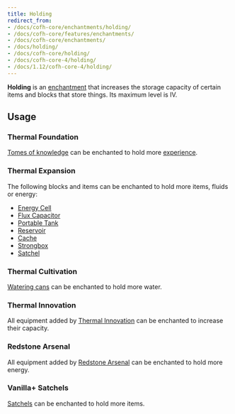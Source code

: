 ```yaml
---
title: Holding
redirect_from:
- /docs/cofh-core/enchantments/holding/
- /docs/cofh-core/features/enchantments/
- /docs/cofh-core/enchantments/
- /docs/holding/
- /docs/cofh-core/holding/
- /docs/cofh-core-4/holding/
- /docs/1.12/cofh-core-4/holding/
---
```


**Holding** is an [enchantment](https://minecraft.gamepedia.com/Enchanting) that
increases the storage capacity of certain items and blocks that store things.
Its maximum level is IV.


Usage
-----

### Thermal Foundation
[Tomes of knowledge](../../thermal-foundation/tome-of-knowledge/) can be
enchanted to hold more [experience](https://minecraft.gamepedia.com/Experience).

### Thermal Expansion
The following blocks and items can be enchanted to hold more items, fluids or
energy:

* [Energy Cell](../../thermal-expansion/energy-cell/)
* [Flux Capacitor](../../thermal-expansion/flux-capacitor/)
* [Portable Tank](../../thermal-expansion/portable-tank/)
* [Reservoir](../../thermal-expansion/reservoir/)
* [Cache](../../thermal-expansion/cache/)
* [Strongbox](../../thermal-expansion/strongbox/)
* [Satchel](../../thermal-expansion/satchel/)

### Thermal Cultivation
[Watering cans](../../thermal-cultivation/watering-can/) can be enchanted to
hold more water.

### Thermal Innovation
All equipment added by [Thermal Innovation](../../thermal-innovation/) can be
enchanted to increase their capacity.

### Redstone Arsenal
All equipment added by [Redstone Arsenal](../../redstone-arsenal/) can be
enchanted to hold more energy.

### Vanilla+ Satchels
[Satchels](../../vanillaplus-satchels/satchel/) can be enchanted to hold more
items.
